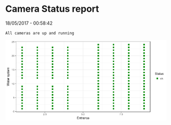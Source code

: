 Camera Status report
================
18/05/2017 - 00:58:42

    All cameras are up and running

![](camreport_files/figure-markdown_github/unnamed-chunk-2-1.png)
